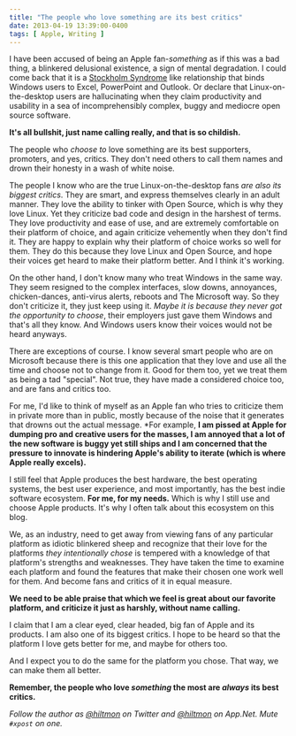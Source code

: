 ```yaml
---
title: "The people who love something are its best critics"
date: 2013-04-19 13:39:00-0400
tags: [ Apple, Writing ]
---
```


I have been accused of being an Apple fan-*something* as if this was a bad thing, a blinkered delusional existence, a sign of mental degradation. I could come back that it is a [Stockholm Syndrome](http://en.wikipedia.org/wiki/Stockholm_syndrome) like relationship that binds Windows users to Excel, PowerPoint and Outlook. Or declare that Linux-on-the-desktop users are hallucinating when they claim productivity and usability in a sea of incomprehensibly complex, buggy and mediocre open source software.

**It's all bullshit, just name calling really, and that is so childish.**

The people who *choose to* love something are its best supporters, promoters, and yes, critics. They don't need others to call them names and drown their honesty in a wash of white noise.

The people I know who are the true Linux-on-the-desktop fans *are also its biggest critics*. They are smart, and express themselves clearly in an adult manner. They love the ability to tinker with Open Source, which is why they love Linux. Yet they criticize bad code and design in the harshest of terms. They love productivity and ease of use, and are extremely comfortable on their platform of choice, and again criticize vehemently when they don't find it. They are happy to explain why their platform of choice works so well for them. They do this because they love Linux and Open Source, and hope their voices get heard to make their platform better. And I think it's working.

On the other hand, I don't know many who treat Windows in the same way. They seem resigned to the complex interfaces, slow downs, annoyances, chicken-dances, anti-virus alerts, reboots and The Microsoft way. So they don't criticize it, they just keep using it. *Maybe it is because they never got the opportunity to choose*, their employers just gave them Windows and that's all they know. And Windows users know their voices would not be heard anyways.

There are exceptions of course. I know several smart people who are on Microsoft because there is this one application that they love and use all the time and choose not to change from it. Good for them too, yet we treat them as being a tad "special". Not true, they have made a considered choice too, and are fans and critics too.

For me, I'd like to think of myself as an Apple fan who tries to criticize them in private more than in public, mostly because of the noise that it generates that drowns out the actual message. *For example, **I am pissed at Apple for dumping pro and creative users for the masses, I am annoyed that a lot of the new software is buggy yet still ships and I am concerned that the pressure to innovate is hindering Apple's ability to iterate (which is where Apple really excels).**

I still feel that Apple produces the best hardware, the best operating systems, the best user experience, and most importantly, has the best indie software ecosystem. **For me, for my needs.** Which is why I still use and choose Apple products. It's why I often talk about this ecosystem on this blog.

We, as an industry, need to get away from viewing fans of any particular platform as idiotic blinkered sheep and recognize that their love for the platforms *they intentionally chose* is tempered with a knowledge of that platform's strengths and weaknesses. They have taken the time to examine each platform and found the features that make their chosen one work well for them. And become fans and critics of it in equal measure.

**We need to be able praise that which we feel is great about our favorite platform, and criticize it just as harshly, without name calling.**

I claim that I am a clear eyed, clear headed, big fan of Apple and its products. I am also one of its biggest critics. I hope to be heard so that the platform I love gets better for me, and maybe for others too.

And I expect you to do the same for the platform you chose. That way, we can make them all better.

**Remember, the people who love *something* the most are *always* its best critics.**

*Follow the author as [@hiltmon](https://twitter.com/hiltmon) on Twitter and [@hiltmon](http://alpha.app.net/hiltmon) on App.Net. Mute `#xpost` on one.*
